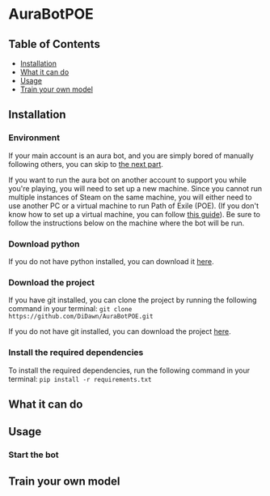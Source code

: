 # AuraBotPOE

## Table of Contents
- [Installation](#installation)
- [What it can do](#what-it-can-do)
- [Usage](#usage)
- [Train your own model](#train-your-own-model)


## Installation
### Environment
If your main account is an aura bot, and you are simply bored of manually following others, you can skip to [the next part](#download-python).

If you want to run the aura bot on another account to support you while you're playing,
you will need to set up a new machine. Since you cannot run multiple instances of Steam on the same machine,
you will either need to use another PC or a virtual machine to run Path of Exile (POE).
(If you don't know how to set up a virtual machine, you can follow [this guide](https://techcommunity.microsoft.com/t5/educator-developer-blog/step-by-step-how-to-create-a-windows-11-vm-on-hyper-v-via/ba-p/3754100)).
Be sure to follow the instructions below on the machine where the bot will be run.

### Download python
If you do not have python installed, you can download it [here](https://www.python.org/downloads/). 

### Download the project
If you have git installed, you can clone the project by running the following command in your terminal:
```git clone https://github.com/DiDawn/AuraBotPOE.git```

If you do not have git installed, you can download the project [here](https://github.com/DiDawn/AuraBotPOE/zipball/master/).

### Install the required dependencies
To install the required dependencies, run the following command in your terminal:
```pip install -r requirements.txt```


## What it can do


## Usage

### Start the bot



## Train your own model
